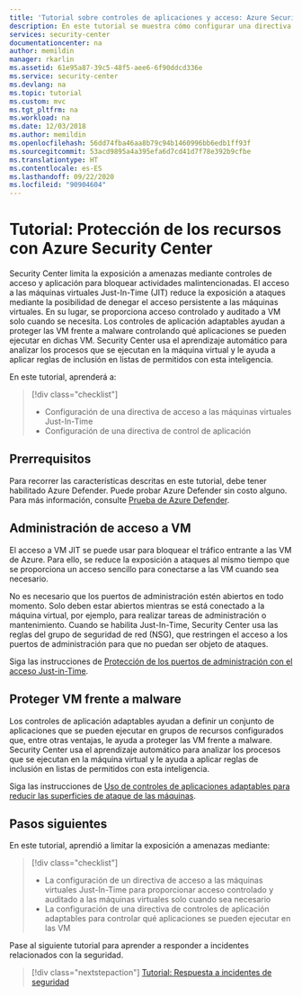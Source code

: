 ```yaml
---
title: 'Tutorial sobre controles de aplicaciones y acceso: Azure Security Center'
description: En este tutorial se muestra cómo configurar una directiva de acceso a las máquinas virtuales Just-In-Time y una directiva de control de aplicaciones.
services: security-center
documentationcenter: na
author: memildin
manager: rkarlin
ms.assetid: 61e95a87-39c5-48f5-aee6-6f90ddcd336e
ms.service: security-center
ms.devlang: na
ms.topic: tutorial
ms.custom: mvc
ms.tgt_pltfrm: na
ms.workload: na
ms.date: 12/03/2018
ms.author: memildin
ms.openlocfilehash: 56dd74fba46aa8b79c94b1460996bb6edb1ff93f
ms.sourcegitcommit: 53acd9895a4a395efa6d7cd41d7f78e392b9cfbe
ms.translationtype: HT
ms.contentlocale: es-ES
ms.lasthandoff: 09/22/2020
ms.locfileid: "90904604"
---
```

# <a name="tutorial-protect-your-resources-with-azure-security-center"></a>Tutorial: Protección de los recursos con Azure Security Center
Security Center limita la exposición a amenazas mediante controles de acceso y aplicación para bloquear actividades malintencionadas. El acceso a las máquinas virtuales Just-In-Time (JIT) reduce la exposición a ataques mediante la posibilidad de denegar el acceso persistente a las máquinas virtuales. En su lugar, se proporciona acceso controlado y auditado a VM solo cuando se necesita. Los controles de aplicación adaptables ayudan a proteger las VM frente a malware controlando qué aplicaciones se pueden ejecutar en dichas VM. Security Center usa el aprendizaje automático para analizar los procesos que se ejecutan en la máquina virtual y le ayuda a aplicar reglas de inclusión en listas de permitidos con esta inteligencia.

En este tutorial, aprenderá a:

> [!div class="checklist"]
> * Configuración de una directiva de acceso a las máquinas virtuales Just-In-Time
> * Configuración de una directiva de control de aplicación

## <a name="prerequisites"></a>Prerrequisitos
Para recorrer las características descritas en este tutorial, debe tener habilitado Azure Defender. Puede probar Azure Defender sin costo alguno. Para más información, consulte [Prueba de Azure Defender](security-center-pricing.md).

## <a name="manage-vm-access"></a>Administración de acceso a VM
El acceso a VM JIT se puede usar para bloquear el tráfico entrante a las VM de Azure. Para ello, se reduce la exposición a ataques al mismo tiempo que se proporciona un acceso sencillo para conectarse a las VM cuando sea necesario.

No es necesario que los puertos de administración estén abiertos en todo momento. Solo deben estar abiertos mientras se está conectado a la máquina virtual, por ejemplo, para realizar tareas de administración o mantenimiento. Cuando se habilita Just-In-Time, Security Center usa las reglas del grupo de seguridad de red (NSG), que restringen el acceso a los puertos de administración para que no puedan ser objeto de ataques.

Siga las instrucciones de [Protección de los puertos de administración con el acceso Just-in-Time](security-center-just-in-time.md).

## <a name="harden-vms-against-malware"></a>Proteger VM frente a malware
Los controles de aplicación adaptables ayudan a definir un conjunto de aplicaciones que se pueden ejecutar en grupos de recursos configurados que, entre otras ventajas, le ayuda a proteger las VM frente a malware. Security Center usa el aprendizaje automático para analizar los procesos que se ejecutan en la máquina virtual y le ayuda a aplicar reglas de inclusión en listas de permitidos con esta inteligencia.

Siga las instrucciones de [Uso de controles de aplicaciones adaptables para reducir las superficies de ataque de las máquinas](security-center-adaptive-application.md).

## <a name="next-steps"></a>Pasos siguientes
En este tutorial, aprendió a limitar la exposición a amenazas mediante:

> [!div class="checklist"]
> * La configuración de un directiva de acceso a las máquinas virtuales Just-In-Time para proporcionar acceso controlado y auditado a las máquinas virtuales solo cuando sea necesario
> * La configuración de una directiva de controles de aplicación adaptables para controlar qué aplicaciones se pueden ejecutar en las VM

Pase al siguiente tutorial para aprender a responder a incidentes relacionados con la seguridad.

> [!div class="nextstepaction"]
> [Tutorial: Respuesta a incidentes de seguridad](tutorial-security-incident.md)

<!--Image references-->
[1]: ./media/tutorial-protect-resources/just-in-time-vm-access.png
[2]: ./media/tutorial-protect-resources/add-port.png
[3]: ./media/tutorial-protect-resources/adaptive-application-control-options.png
[4]: ./media/tutorial-protect-resources/recommended-resource-groups.png
